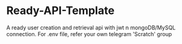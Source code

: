 # Ready-API-Template
A ready user creation and retrieval api with jwt n mongoDB/MySQL connection.
For .env file, refer your own telegram 'Scratch' group
